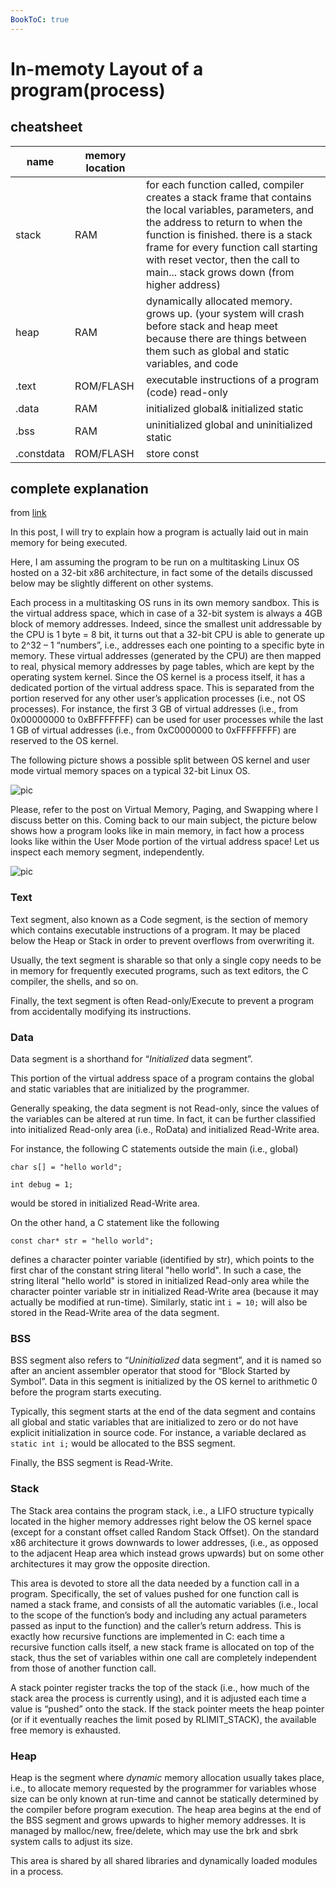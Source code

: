 ```yaml
---
BookToC: true
---
```

# In-memoty Layout of a program(process)

## cheatsheet

| name       | memory location |                                                                                                                                                                                                                                                                                                                |
|------------|-----------------|----------------------------------------------------------------------------------------------------------------------------------------------------------------------------------------------------------------------------------------------------------------------------------------------------------------|
| stack      | RAM             | for each function called, compiler creates a stack frame that contains the local variables, parameters, and the address to return to when the function is finished. there is a stack frame for every function call starting with reset vector, then the call to main... stack grows down (from higher address) |
| heap       | RAM             | dynamically allocated memory. grows up. (your system will crash before stack and heap meet because there are things between them such as global and static variables, and code                                                                                                                                 |
| .text      | ROM/FLASH       | executable instructions of a program (code) read-only                                                                                                                                                                                                                                                                                                |
| .data      | RAM             | initialized global& initialized static                                                                                                                                                                                                                                                                         |
| .bss       | RAM             | uninitialized global and uninitialized static                                                                                                                                                                                                                                                                  |
| .constdata | ROM/FLASH       | store const                                                                                                                                                                                                                                                                                                    |

## complete explanation

from [link](https://gabrieletolomei.wordpress.com/miscellanea/operating-systems/in-memory-layout/)

In this post, I will try to explain how a program is actually laid out in main memory for being executed.

Here, I am assuming the program to be run on a multitasking Linux OS hosted on a 32-bit x86 architecture, in fact some of the details discussed below may be slightly different on other systems.

Each process in a multitasking OS runs in its own memory sandbox. This is the virtual address space, which in case of a 32-bit system is always a 4GB block of memory addresses. Indeed, since the smallest unit addressable by the CPU is 1 byte = 8 bit, it turns out that a 32-bit CPU is able to generate up to 2^32 – 1 “numbers”, i.e., addresses each one pointing to a specific byte in memory. These virtual addresses (generated by the CPU) are then mapped to real, physical memory addresses by page tables, which are kept by the operating system kernel. Since the OS kernel is a process itself, it has a dedicated portion of the virtual address space. This is separated from the portion reserved for any other user’s application processes (i.e., not OS processes). For instance, the first 3 GB of virtual addresses (i.e., from 0x00000000 to 0xBFFFFFFF) can be used for user processes while the last 1 GB of virtual addresses (i.e., from 0xC0000000 to 0xFFFFFFFF) are reserved to the OS kernel.

The following picture shows a possible split between OS kernel and user mode virtual memory spaces on a typical 32-bit Linux OS.

![pic](/img/osspace.jpg)

Please, refer to the post on Virtual Memory, Paging, and Swapping where I discuss better on this.
Coming back to our main subject, the picture below shows how a program looks like in main memory, in fact how a process looks like within the User Mode portion of the virtual address space! Let us inspect each memory segment, independently.

![pic](/img/program_in_memory2.png)

### Text

Text segment, also known as a Code segment, is the section of memory which contains executable instructions of a program. It may be placed below the Heap or Stack in order to prevent overflows from overwriting it.

Usually, the text segment is sharable so that only a single copy needs to be in memory for frequently executed programs, such as text editors, the C compiler, the shells, and so on.

Finally, the text segment is often Read-only/Execute to prevent a program from accidentally modifying its instructions.

### Data

Data segment is a shorthand for “*Initialized* data segment”.

This portion of the virtual address space of a program contains the global and static variables that are initialized by the programmer.

Generally speaking, the data segment is not Read-only, since the values of the variables can be altered at run time. In fact, it can be further classified into initialized Read-only area (i.e., RoData) and initialized Read-Write area.

For instance, the following C statements outside the main (i.e., global)

`char s[] = "hello world";`

`int debug = 1;`

would be stored in initialized Read-Write area.

On the other hand, a C statement like the following

`const char* str = "hello world";`

defines a character pointer variable (identified by str), which points to the first char of the constant string literal "hello world". In such a case, the string literal "hello world" is stored in initialized Read-only area while the character pointer variable str in initialized Read-Write area (because it may actually be modified at run-time). Similarly, static int `i = 10;` will also be stored in the Read-Write area of the data segment.

### BSS

BSS segment also refers to “*Uninitialized* data segment”, and it is named so after an ancient assembler operator that stood for “Block Started by Symbol”. Data in this segment is initialized by the OS kernel to arithmetic 0 before the program starts executing.

Typically, this segment starts at the end of the data segment and contains all global and static variables that are initialized to zero or do not have explicit initialization in source code. For instance, a variable declared as `static int i;` would be allocated to the BSS segment.

Finally, the BSS segment is Read-Write.

### Stack

The Stack area contains the program stack, i.e., a LIFO structure typically located in the higher memory addresses right below the OS kernel space (except for a constant offset called Random Stack Offset). On the standard x86 architecture it grows downwards to lower addresses, (i.e., as opposed to the adjacent Heap area which instead grows upwards) but on some other architectures it may grow the opposite direction.

This area is devoted to store all the data needed by a function call in a program. Specifically, the set of values pushed for one function call is named a stack frame, and consists of all the automatic variables (i.e., local to the scope of the function’s body and including any actual parameters passed as input to the function) and the caller’s return address. This is exactly how recursive functions are implemented in C: each time a recursive function calls itself, a new stack frame is allocated on top of the stack, thus the set of variables within one call are completely independent from those of another function call.

A stack pointer register tracks the top of the stack (i.e., how much of the stack area the process is currently using), and it is adjusted each time a value is “pushed” onto the stack. If the stack pointer meets the heap pointer (or if it eventually reaches the limit posed by RLIMIT_STACK), the available free memory is exhausted.

### Heap

Heap is the segment where *dynamic* memory allocation usually takes place, i.e., to allocate memory requested by the programmer for variables whose size can be only known at run-time and cannot be statically determined by the compiler before program execution. The heap area begins at the end of the BSS segment and grows upwards to higher memory addresses. It is managed by malloc/new, free/delete, which may use the brk and sbrk system calls to adjust its size.

This area is shared by all shared libraries and dynamically loaded modules in a process.
